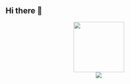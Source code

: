 ## Hi there 👋

<!--
**JamesHa0/JamesHa0** is a ✨ _special_ ✨ repository because its `README.md` (this file) appears on your GitHub profile.

Here are some ideas to get you started:

- 🔭 I’m currently working on ...
- 🌱 I’m currently learning ...
- 👯 I’m looking to collaborate on ...
- 🤔 I’m looking for help with ...
- 💬 Ask me about ...
- 📫 How to reach me: ...
- 😄 Pronouns: ...
- ⚡ Fun fact: ...
-->

<div align="center"> <img height="137px" src="https://github-readme-stats.vercel.app/api?username=JamesHa0&theme=rose&hide=issues,contribs&show_icons=true" /> </div>

<div align="center"> <img src="https://github-readme-stats.vercel.app/api/top-langs/?username=JamesHa0&layout=compact" /> </div>
